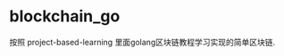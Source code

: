 # blockchain_go
按照 <a src="https://github.com/practical-tutorials/project-based-learning">project-based-learning</a> 里面<a src="https://jeiwan.net/posts/building-blockchain-in-go-part-1">golang区块链教程</a>学习实现的简单区块链.